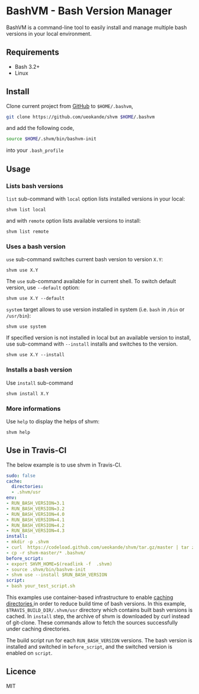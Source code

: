 BashVM - Bash Version Manager
=============================

BashVM is a command-line tool to easily install and manage multiple bash
versions in your local environment.

Requirements
------------

- Bash 3.2+
- Linux

Install
-------

Clone current project from  [GitHub](https://github.com/ueokande/shvm) to `$HOME/.bashvm`,

```sh
git clone https://github.com/ueokande/shvm $HOME/.bashvm
```

and add the following code,

```sh
source $HOME/.shvm/bin/bashvm-init
```

into your `.bash_profile`

Usage
-----

### Lists bash versions

`list` sub-command with `local` option lists installed versions in your local:

```
shvm list local
```

and with `remote` option lists available versions to install:

```
shvm list remote
```

### Uses a bash version

`use` sub-command switches current bash version to version `X.Y`:

```
shvm use X.Y
```

The `use` sub-command available for in current shell.
To switch default version, use `--default` option:

```
shvm use X.Y --default
```

`system` target allows to use version installed in system (i.e. `bash` in
`/bin` or `/usr/bin`):

```
shvm use system
```

If specified version is not installed in local but an available version to install,
use sub-command with `--install` installs and switches to the version.

```
shvm use X.Y --install
```

### Installs a bash version

Use `install` sub-command

```
shvm install X.Y
```

### More informations

Use `help` to display the helps of shvm:

```
shvm help
```

Use in Travis-CI
----------------

The below example is to use shvm in Travis-CI.


```yaml
sudo: false
cache:
  directories:
  - .shvm/usr
env:
- RUN_BASH_VERSION=3.1
- RUN_BASH_VERSION=3.2
- RUN_BASH_VERSION=4.0
- RUN_BASH_VERSION=4.1
- RUN_BASH_VERSION=4.2
- RUN_BASH_VERSION=4.3
install:
- mkdir -p .shvm
- curl  https://codeload.github.com/ueokande/shvm/tar.gz/master | tar zx
- cp -r shvm-master/* .bashvm/
before_script:
- export SHVM_HOME=$(readlink -f  .shvm)
- source .shvm/bin/bashvm-init
- shvm use --install $RUN_BASH_VERSION
script:
- bash your_test_script.sh
```

This examples use container-based infrastructure to enable
[caching directories ]([https://docs.travis-ci.com/user/caching/) in order to reduce build time of bash versions.
In this example, `$TRAVIS_BUILD_DIR/.shvm/usr` directory which contains built bash versions is cached.
In `install` step, the archive of shvm is downloaded by curl instead of git-clone.
These commands allow to fetch the sources successfully under caching directories.

The build script run for each `RUN_BASH_VERSION` versions.
The bash version is installed and switched in `before_script`, and the switched version is enabled on `script`.

Licence
-------

MIT
